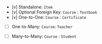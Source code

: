 

* [v] Standalone: `Item`
* [v] Optional Foreign Key: `Course` : `Textbook`
* [v] One-to-One: `Course` : `Certificate`
* [ ] One-to-Many: `Course`: `Teacher`
* [ ] Many-to-Many: `Course` : `Student`

